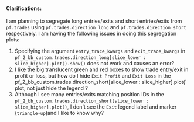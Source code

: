 #### Clarifications:
I am planning to segregate long entries/exits and short entries/exits from `pf.trades` using `pf.trades.direction_long` and `pf.trades.direction_short` respectively. I am having the following issues in doing this segregation plots:
1. Specifying the argument `entry_trace_kwargs` and `exit_trace_kwargs` in `pf_2_bb_custom.trades.direction_long[slice_lower : slice_higher].plot().show()` does not work and causes an error?
2. I like the big translucent green and red boxes to show trade entry/exit in profit or loss, but how do I hide `Exit Profit` and `Exit Loss` in the pf_2_bb_custom.trades.direction_short[slice_lower : slice_higher].plot(` plot, not just hide the legend ?
3. Although I see many entries/exits matching position IDs in the `pf_2_bb_custom.trades.direction_short[slice_lower : slice_higher].plot()`, I don't see the `Exit` legend label and marker (`triangle-up`)and I like to know why?
